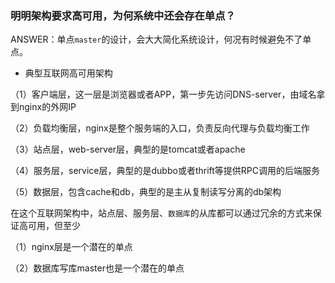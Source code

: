### 明明架构要求高可用，为何系统中还会存在单点？
ANSWER：单点`master`的设计，会大大简化系统设计，何况有时候避免不了单点。

*  典型互联网高可用架构  

  （1）客户端层，这一层是浏览器或者APP，第一步先访问DNS-server，由域名拿到nginx的外网IP  

  （2）负载均衡层，nginx是整个服务端的入口，负责反向代理与负载均衡工作

  （3）站点层，web-server层，典型的是tomcat或者apache

  （4）服务层，service层，典型的是dubbo或者thrift等提供RPC调用的后端服务

  （5）数据层，包含cache和db，典型的是主从复制读写分离的db架构   
  
在这个互联网架构中，站点层、服务层、`数据库`的从库都可以通过冗余的方式来保证高可用，但至少

（1）nginx层是一个潜在的单点

（2）数据库写库master也是一个潜在的单点
